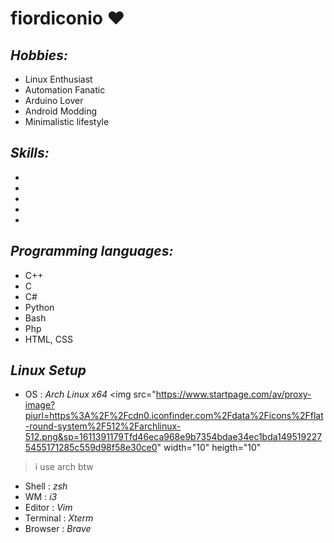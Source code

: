 # **fiordiconio** ❤️

## *Hobbies:*
- Linux Enthusiast 
- Automation Fanatic 
- Arduino Lover 
- Android Modding
- Minimalistic lifestyle

## *Skills:*
- 
- 
- 
- 
- 

## *Programming languages:*
- C++
- C
- C#
- Python
- Bash
- Php
- HTML, CSS

<!-- to add work and to optimize everything -->
## *Linux Setup*
- OS : *Arch Linux x64*
<img src="https://www.startpage.com/av/proxy-image?piurl=https%3A%2F%2Fcdn0.iconfinder.com%2Fdata%2Ficons%2Fflat-round-system%2F512%2Farchlinux-512.png&sp=1611391179Tfd46eca968e9b7354bdae34ec1bda1495192275455171285c559d98f58e30ce0" width="10" heigth="10"
> i use arch btw
- Shell : *zsh*
- WM : *i3*
- Editor : *Vim*
- Terminal : *Xterm*
- Browser : *Brave*
